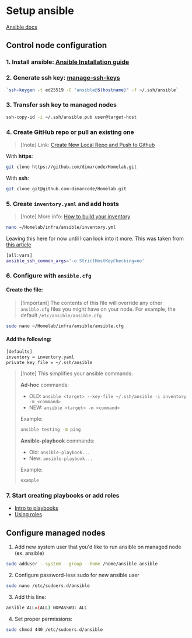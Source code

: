# Setup ansible

[Ansible docs](https://docs.ansible.com/)

## Control node configuration

### 1. Install ansible: [Ansible Installation guide](https://docs.ansible.com/ansible/latest/installation_guide/index.html)

### 2. Generate ssh key: [manage-ssh-keys](../../docs/reference/ssh/manage-ssh-keys.md)

```bash
`ssh-keygen -t ed25519 -C "ansible@$(hostname)" -f ~/.ssh/ansible`
```

### 3. Transfer ssh key to managed nodes

```bash
ssh-copy-id -i ~/.ssh/ansible.pub user@target-host
```

### 4. Create GitHub repo or pull an existing one

>[!note] Link: [Create New Local Repo and Push to Github](../../docs/reference/git/Create%20New%20Local%20Repo%20and%20Push%20to%20Github.md)

With **https**:

```bash
git clone https://github.com/dimarcode/Homelab.git
```

With **ssh**:

```bash
git clone git@github.com:dimarcode/Homelab.git
```

### 5. Create `inventory.yaml` and add hosts

>[!note] More info:  [How to build your inventory](https://docs.ansible.com/ansible/latest/inventory_guide/intro_inventory.html) 

```bash
nano ~/Homelab/infra/ansible/inventory.yml
```

Leaving this here for now until I can look into it more. This was taken from [this article](https://www.learnlinux.tv/complete-ansible-semaphore-tutorial-from-installation-to-automation/)

```bash
[all:vars]
ansible_ssh_common_args='-o StrictHostKeyChecking=no'
```

### 6. Configure with `ansible.cfg`

#### Create the file:

>[!important] The contents of this file will override any other `ansible.cfg` files you might have on your node. For example, the default `/etc/ansible/ansible.cfg`

```bash
sudo nano ~/Homelab/infra/ansible/ansible.cfg
```

#### Add the following:

```bash
[defaults]
inventory = inventory.yaml
private_key_file = ~/.ssh/ansible
```

>[!note] This simplifies your ansible commands:
>
>**Ad-hoc** commands:
>- OLD: `ansible <target> --key-file ~/.ssh/ansible -i inventory -m <command>`
>- NEW: `ansible <target> -m <command>`
>
>Example:
>```bash
>ansible testing -m ping
>```
>
>**Ansible-playbook** commands:
>- Old: `ansible-playbook...`
>- New: `ansible-playbook...`
>
>Example:
>```bash
>example
>```

### 7. Start creating playbooks or add roles

- [Intro to playbooks](https://docs.ansible.com/ansible/latest/playbook_guide/playbooks_intro.html#playbook-syntax)
- [Using roles](https://docs.ansible.com/ansible/latest/playbook_guide/playbooks_reuse_roles.html)

## Configure managed nodes

1.  Add new system user that you'd like to run ansible on managed node (ex. ansible)

```bash
sudo adduser --system --group --home /home/ansible ansible
```

2.  Configure password-less sudo for new ansible user

```bash
sudo nano /etc/sudoers.d/ansible
```

3. Add this line:

```bash
ansible ALL=(ALL) NOPASSWD: ALL
```

4. Set proper permissions:

```bash
sudo chmod 440 /etc/sudoers.d/ansible
```
